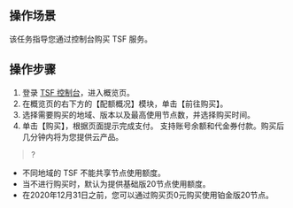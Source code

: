 ## 操作场景
该任务指导您通过控制台购买 TSF 服务。


## 操作步骤
1. 登录 [TSF 控制台](https://console.cloud.tencent.com/tsf)，进入概览页。
2. 在概览页的右下方的【配额概况】模块，单击【前往购买】。
3. 选择需要购买的地域、版本以及最高使用节点数，并选择购买时间。
4. 单击【购买】，根据页面提示完成支付。
支持账号余额和代金券付款。购买后几分钟内将为您提供云产品。

>?
- 不同地域的 TSF 不能共享节点使用额度。
- 当不进行购买时，默认为提供基础版20节点使用额度。
- 在2020年12月31日之前，您可以通过购买页0元购买使用铂金版20节点。
